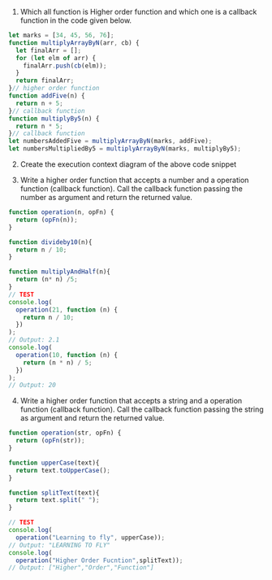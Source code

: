 
1. Which all function is Higher order function and which one is a callback function in the code given below.

```js
let marks = [34, 45, 56, 76];
function multiplyArrayByN(arr, cb) {
  let finalArr = [];
  for (let elm of arr) {
    finalArr.push(cb(elm));
  }
  return finalArr;
}// higher order function
function addFive(n) {
  return n + 5;
}// callback function
function multiplyBy5(n) {
  return n * 5;
}// callback function
let numbersAddedFive = multiplyArrayByN(marks, addFive);
let numbersMultipliedBy5 = multiplyArrayByN(marks, multiplyBy5);
```

2. Create the execution context diagram of the above code snippet

3. Write a higher order function that accepts a number and a operation function (callback function). Call the callback function passing the number as argument and return the returned value.

```js
function operation(n, opFn) {
  return (opFn(n));
}

function divideby10(n){
  return n / 10;
}

function multiplyAndHalf(n){
  return (n* n) /5;
}
// TEST
console.log(
  operation(21, function (n) {
    return n / 10;
  })
);
// Output: 2.1
console.log(
  operation(10, function (n) {
    return (n * n) / 5;
  })
);
// Output: 20
```

4. Write a higher order function that accepts a string and a operation function (callback function). Call the callback function passing the string as argument and return the returned value.

```js
function operation(str, opFn) {
  return (opFn(str));
}

function upperCase(text){
  return text.toUpperCase();
}

function splitText(text){
  return text.split(" ");
}

// TEST
console.log(
  operation("Learning to fly", upperCase));
// Output: "LEARNING TO FLY"
console.log(
  operation("Higher Order Fucntion",splitText));
// Output: ["Higher","Order","Function"]
```
